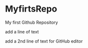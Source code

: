# MyfirtsRepo
My first Github Repository

add a line of text

add a 2nd line of text for GitHub editor
